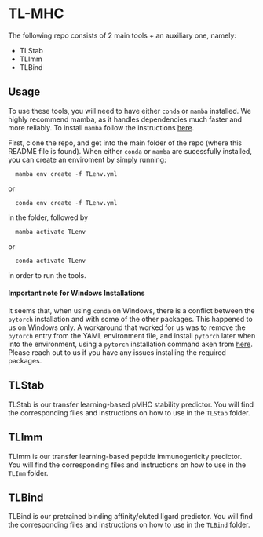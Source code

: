 # TL-MHC

The following repo consists of 2 main tools + an auxiliary one, namely:
- TLStab
- TLImm
- TLBind

## Usage

To use these tools, you will need to have either `conda` or `mamba` installed. We highly recommend mamba, as it handles dependencies much faster and more reliably. To install `mamba` follow the instructions [here](https://mamba.readthedocs.io/en/latest/mamba-installation.html). 

First, clone the repo, and get into the main folder of the repo (where this README file is found). When either `conda` or `mamba` are sucessfully installed, you can create an enviroment by simply running:

```
  mamba env create -f TLenv.yml
```
or
```
  conda env create -f TLenv.yml
```

in the folder, followed by
```
  mamba activate TLenv
```
or
```
  conda activate TLenv
```
in order to run the tools. 

#### Important note for Windows Installations

It seems that, when using `conda` on Windows, there is a conflict between the `pytorch` installation and with some of the other packages. This happened to us on Windows only. A workaround that worked for us was to remove the `pytorch` entry from the YAML environment file, and install `pytorch` later when into the environment, using a `pytorch` installation command aken from [here](https://pytorch.org/get-started/locally/). Please reach out to us if you have any issues installing the required packages. 

## TLStab

TLStab is our transfer learning-based pMHC stability predictor. You will find the corresponding files and instructions on how to use in the `TLStab` folder. 


## TLImm

TLImm is our transfer learning-based peptide immunogenicity predictor. You will find the corresponding files and instructions on how to use in the `TLImm` folder.

## TLBind

TLBind is our pretrained binding affinity/eluted ligard predictor. You will find the corresponding files and instructions on how to use in the `TLBind` folder.
